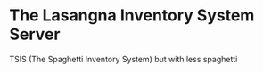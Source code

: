 # The Lasangna Inventory System Server
TSIS (The Spaghetti Inventory System) but with less spaghetti
